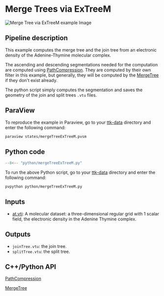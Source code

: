 # Merge Trees via ExTreeM

![Merge Tree via ExTreeM example Image](https://topology-tool-kit.github.io/img/gallery/mergeTreeExTreeM.jpg)


## Pipeline description
This example computes the merge tree and the join tree from an electronic density of the Adenine-Thymine molecular complex.

The ascending and descending segmentations needed for the computation are computed using [PathCompression](https://topology-tool-kit.github.io/doc/html/classttkPathCompression.html). They are computed by their own filter in this example, but generally, they will be computed by the [MergeTree](https://topology-tool-kit.github.io/doc/html/classttkMergeTree.html) if they don't exist already.

The python script simply computes the segmentation and saves the geometry of the join and split trees `.vtu` files.

## ParaView
To reproduce the example in Paraview, go to your [ttk-data](https://github.com/topology-tool-kit/ttk-data) directory and enter the following command:
``` bash
paraview states/mergeTreeExTreeM.pvsm
```

## Python code

``` python  linenums="1"
--8<-- "python/mergeTreeExTreeM.py"
```

To run the above Python script, go to your [ttk-data](https://github.com/topology-tool-kit/ttk-data) directory and enter the following command:
``` bash
pvpython python/mergeTreeExTreeM.py
```


## Inputs
- [at.vti](https://github.com/topology-tool-kit/ttk-data/raw/dev/at.vti): A molecular dataset: a three-dimensional regular grid with 1 scalar field, the electronic density in the Adenine Thymine complex.

## Outputs
-  `joinTree.vtu`: the join tree.
-  `splitTree.vtu`: the split tree.


## C++/Python API

[PathCompression](https://topology-tool-kit.github.io/doc/html/classttkPathCompression.html)

[MergeTree](https://topology-tool-kit.github.io/doc/html/classttkMergeTree.html)
